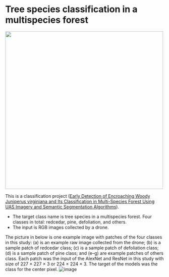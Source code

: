 # Tree species classification in a multispecies forest
<img src=https://user-images.githubusercontent.com/84240210/210006248-61201630-3bc8-4f9b-887a-bab28f110bda.png width="500" />

This is a classification project ([Early Detection of Encroaching Woody Juniperus virginiana and Its Classification in Multi-Species Forest Using UAS Imagery and Semantic Segmentation Algorithms](https://www.mdpi.com/2072-4292/13/10/1975#)). 
- The target class name is tree species in a multispecies forest. Four classes in total: redcedar, pine, defoliation, and others.
- The input is RGB images collected by a drone.

The picture in below is one example image with patches of the four classes in this study: (a) is an example raw image collected from the drone; (b) is a sample patch of redcedar class; (c) is a sample patch of defoliation class; (d) is a sample patch of pine class; and (e–g) are example patches of others class. Each patch was the input of the AlexNet and ResNet in this study with size of 227 × 227 × 3 or 224 × 224 × 3. The target of the models was the class for the center pixel.
![image](https://user-images.githubusercontent.com/84240210/210007008-99337ecf-f8e8-469e-b6f3-6845ab72e179.png)
